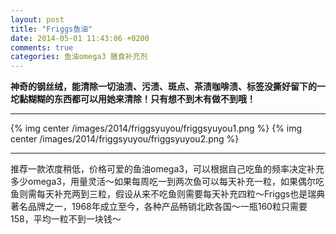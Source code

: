 ```yaml
---
layout: post
title: "Friggs鱼油"
date: 2014-05-01 11:43:06 +0200
comments: true
categories: 鱼油omega3 膳食补充剂
---
```


__神奇的钢丝绒，能清除一切油渍、污渍、斑点、茶渍咖啡渍、标签没撕好留下的一坨黏糊糊的东西都可以用她来清除！只有想不到木有做不到哦！__
***
<!-- more -->

{% img center /images/2014/friggsyuyou/friggsyuyou1.png %}
{% img center /images/2014/friggsyuyou/friggsyuyou2.png %}
***
推荐一款浓度稍低，价格可爱的鱼油omega3，可以根据自己吃鱼的频率决定补充多少omega3，用量灵活～如果每周吃一到两次鱼可以每天补充一粒，如果偶尔吃鱼则需每天补充两到三粒，假设从来不吃鱼则需要每天补充四粒～Friggs也是瑞典著名品牌之一，1968年成立至今，各种产品畅销北欧各国～一瓶160粒只需要158，平均一粒不到一块钱～ 